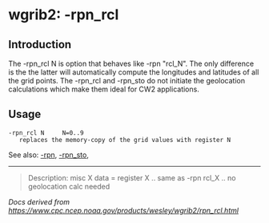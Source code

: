 # wgrib2: -rpn_rcl

## Introduction

The -rpn_rcl N is option that behaves like
-rpn "rcl_N". The only difference is the
the latter will automatically compute the longitudes and latitudes
of all the grid points.
The -rpn_rcl and
-rpn_sto do not initiate the geolocation
calculations which make them ideal for CW2 applications.

## Usage

```
-rpn_rcl N     N=0..9
   replaces the memory-copy of the grid values with register N
```

See also:
[-rpn](./rpn.md),
[-rpn_sto](./rpn_sto.md),

---

> Description: misc X data = register X .. same as -rpn rcl_X .. no geolocation calc needed

_Docs derived from <https://www.cpc.ncep.noaa.gov/products/wesley/wgrib2/rpn_rcl.html>_
